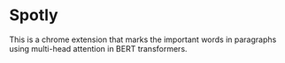 # Spotly
This is a chrome extension that marks the important words in paragraphs using multi-head attention in BERT transformers.
